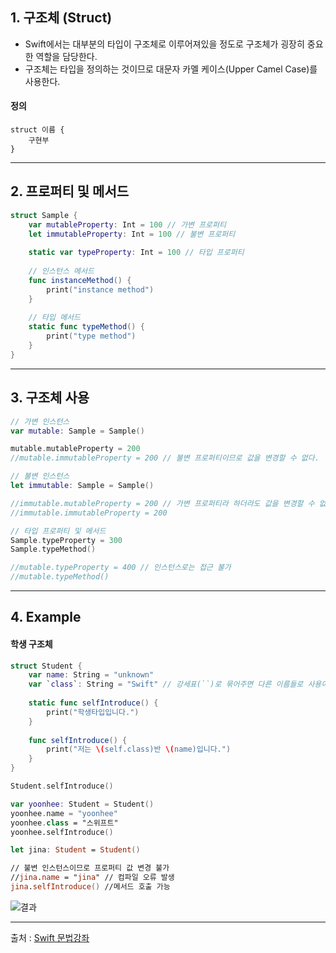 ## 1. 구조체 (Struct)

- Swift에서는 대부분의 타입이 구조체로 이루어져있을 정도로 구조체가 굉장히 중요한 역할을 담당한다.
- 구조체는 타입을 정의하는 것이므로 대문자 카멜 케이스(Upper Camel Case)를 사용한다.

#### 정의

    struct 이름 {
        구현부
    }

------------------

## 2. 프로퍼티 및 메서드

```swift
struct Sample {
    var mutableProperty: Int = 100 // 가변 프로퍼티
    let immutableProperty: Int = 100 // 불변 프로퍼티
    
    static var typeProperty: Int = 100 // 타입 프로퍼티
    
    // 인스턴스 메서드
    func instanceMethod() {
        print("instance method")
    }
    
    // 타입 메서드
    static func typeMethod() {
        print("type method")
    }
}

```

-------------------

## 3. 구조체 사용

```swift
// 가변 인스턴스 
var mutable: Sample = Sample()

mutable.mutableProperty = 200
//mutable.immutableProperty = 200 // 불변 프로퍼티이므로 값을 변경할 수 없다.

// 불변 인스턴스
let immutable: Sample = Sample()

//immutable.mutableProperty = 200 // 가변 프로퍼티라 하더라도 값을 변경할 수 없다.
//immutable.immutableProperty = 200

// 타입 프로퍼티 및 메서드
Sample.typeProperty = 300
Sample.typeMethod() 

//mutable.typeProperty = 400 // 인스턴스로는 접근 불가
//mutable.typeMethod() 

```

-------------------

## 4. Example

#### 학생 구조체

```swift
struct Student {
    var name: String = "unknown"
    var `class`: String = "Swift" // 강세표(``)로 묶어주면 다른 이름들로 사용이 가능하다
    
    static func selfIntroduce() {
        print("학생타입입니다.")
    }
    
    func selfIntroduce() {
        print("저는 \(self.class)반 \(name)입니다.")
    }
}

Student.selfIntroduce()

var yoonhee: Student = Student()
yoonhee.name = "yoonhee"
yoonhee.class = "스위프트"
yoonhee.selfIntroduce() 

let jina: Student = Student()

// 불변 인스턴스이므로 프로퍼티 값 변경 불가
//jina.name = "jina" // 컴파일 오류 발생
jina.selfIntroduce() //메서드 호출 가능

```
![결과](https://user-images.githubusercontent.com/54324782/146663065-57ff2d37-2685-4251-a474-8728ffd7dcfa.png)



-------------------
출처 : [Swift 문법강좌](https://www.youtube.com/playlist?list=PLz8NH7YHUj_ZmlgcSETF51Z9GSSU6Uioy)

